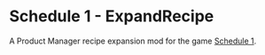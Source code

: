 # Schedule 1 - ExpandRecipe
A Product Manager recipe expansion mod for the game [Schedule 1](https://store.steampowered.com/app/3164500/Schedule_I/).